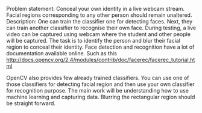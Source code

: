 Problem statement: Conceal your own identity in a live webcam stream. Facial regions corresponding to any other person should remain unaltered.
Description:
One can train the classifier one for detecting faces. Next, they can train another classifier to recognise their own face. During testing, a live video can be captured using webcam where the student and other people will be captured. The task is to identify the person and blur their facial region to conceal their identity.
Face detection and recognition have a lot of documentation available online. Such as this
http://docs.opencv.org/2.4/modules/contrib/doc/facerec/facerec_tutorial.html

OpenCV also provides few already trained classifiers. You can use one of those classifiers for detecting facial region and then use your own classifier for recognition purpose. The main work will be understanding how to use machine learning and capturing data. Blurring the rectangular region should be straight forward.
